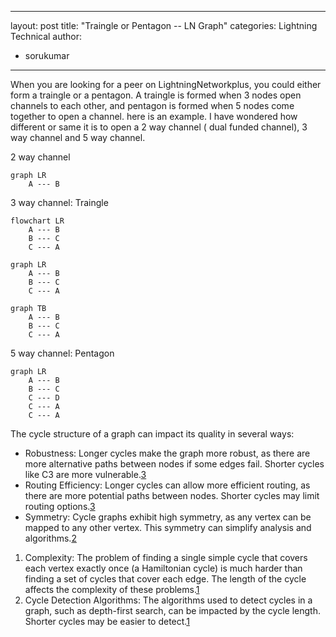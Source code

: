 
---
layout: post
title: "Traingle or Pentagon -- LN Graph"
categories: Lightning Technical
author:
- sorukumar
---

When you are looking for a peer on LightningNetworkplus, you could either form a traingle or a pentagon. A traingle is formed when 3 nodes open channels to each other, and pentagon is formed when 5 nodes come together to open a channel. here is an example. I have wondered how different or same it is to open a 2 way channel ( dual funded channel), 3 way channel and 5 way channel.

2 way channel
```mermaid
graph LR 
	A --- B 
   ```

3 way channel: Traingle
```mermaid
flowchart LR 
	A --- B 
	B --- C 
	C --- A
   ```

```mermaid
graph LR 
	A --- B 
	B --- C 
	C --- A
   ```
```mermaid
graph TB 
	A --- B 
	B --- C 
	C --- A
   ```
5 way channel: Pentagon
```mermaid
graph LR 
	A --- B 
	B --- C 
	C --- D
	C --- A
	C --- A
   ```

The cycle structure of a graph can impact its quality in several ways:

-   Robustness: Longer cycles make the graph more robust, as there are more alternative paths between nodes if some edges fail. Shorter cycles like C3 are more vulnerable.[3](https://math.stackexchange.com/questions/1490053/what-is-the-difference-between-a-loop-cycle-and-strongly-connected-components-i)
-   Routing Efficiency: Longer cycles can allow more efficient routing, as there are more potential paths between nodes. Shorter cycles may limit routing options.[3](https://math.stackexchange.com/questions/1490053/what-is-the-difference-between-a-loop-cycle-and-strongly-connected-components-i)
-   Symmetry: Cycle graphs exhibit high symmetry, as any vertex can be mapped to any other vertex. This symmetry can simplify analysis and algorithms.[2](https://en.wikipedia.org/wiki/Cycle_graph)
1.  Complexity: The problem of finding a single simple cycle that covers each vertex exactly once (a Hamiltonian cycle) is much harder than finding a set of cycles that cover each edge. The length of the cycle affects the complexity of these problems.[1](https://en.wikipedia.org/wiki/Cycle_%28graph_theory%29)
2.  Cycle Detection Algorithms: The algorithms used to detect cycles in a graph, such as depth-first search, can be impacted by the cycle length. Shorter cycles may be easier to detect.[1](https://en.wikipedia.org/wiki/Cycle_%28graph_theory%29)
<!--stackedit_data:
eyJoaXN0b3J5IjpbNzcyMDE2MTc0LC0xMjU0NDMwOTU0LC0xND
M0MzQ4MjI0LC05NzYzODIzMTcsLTE1NzIxOTQ3MjcsLTMxMTQ4
MjgwNiw3MzA5OTgxMTZdfQ==
-->